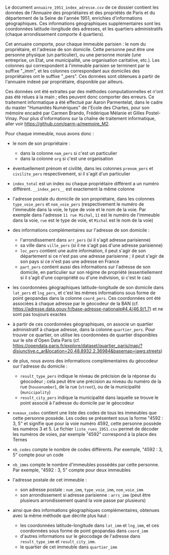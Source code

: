 Le document `annuaire_1951_index_adresse.csv` de ce dossier contient les données de l'Annuaire des propriétaires et des propriétés de Paris et du département de la Seine de l'année 1951, enrichies d'informations géographiques. Ces informations géographiques supplémentaires sont les coordonnées latitude-longitude des adresses, et les quartiers administratifs (chaque arrondissement comporte 4 quartiers).

Cet annuaire comporte, pour chaque immeuble parisien : le nom du propriétaire, et l'adresse de son domicile. Cette personne peut être une personne physique (un particulier), ou une personne morale (une entreprise, un Etat, une municipalité, une organisation caritative, etc.). Les colonnes qui correspondent à l'immeuble parisien se terminent par le suffixe "_imm", et les colonnes correspondant aux domiciles des propriétaires ont le suffixe "_pers". Ces données sont obtenues à partir de l'annuaire indexé par propriétaire, disponible par ailleurs.

Ces données ont été extraites par des méthodes computationnelles et n'ont pas été relues à la main ; elles peuvent donc comporter des erreurs. Ce traitement informatique a été effectué par Aaron Parmentelat, dans le cadre du master "Humanités Numériques" de l'Ecole des Chartes, pour son mémoire encadré par Carmen Brando, Frédérique Mélanie et Gilles Postel-Vinay. Pour plus d'informations sur la chaîne de traitement informatique, aller voir https://github.com/parm-a/memoire_M2.

Pour chaque immeuble, nous avons donc :

- le nom de son propriétaire :
    - dans la colonne `nom_pers` si c'est un particulier
    - dans la colonne `org` si c'est une organisation 
- éventuellement prénom et civilité, dans les colonnes `prenom_pers` et `civilite_pers` respectivement, si il s'agit d'un particulier
- `index_total` est un index ou chaque propriétaire différent a un numéro différent. `__index_pers__` est exactement la même colonne

- l'adresse postale du domicile de son propriétaire, dans les colonnes `type_voie_pers` et `nom_voie_pers` (respectivement le numéro de l'immeuble dans la voie, le type de voie et le nom de la voie. Par exemple dans l'adresse `11 rue Michal`, `11` est le numéro de l'immeuble dans la voie, `rue` est le type de voie, et `Michal` est le nom de la voie)
- des informations complémentaires sur l'adresse de son domicile :
    - l'arrondissement dans `arr_pers` (si il s'agit adresse parisienne)
    - sa ville dans `ville_pers` (si il ne s'agit pas d'une adresse parisienne)
    - `loc_pers` contient une autre information, il peut s'agir de son département si ce n'est pas une adresse parisienne ; il peut s'agir de son pays si ce n'est pas une adresse en France
    - `part_pers` contient aussi des informations sur l'adresse de son domicile, en particulier sur son régime de propriété (essentiellement si il s'agit d'une copropriété ou d'une indivision, si c'est le cas)
- les coordonnées géographiques latitude-longitude de son domicile dans `lat_pers` et `lng_pers`, et c'est les mêmes informations sous forme de point geopandas dans la colonne `coord_pers`. Ces coordonnées ont été associées à chaque adresse par le géocodeur de la BAN (cf. https://adresse.data.gouv.fr/base-adresse-nationale#4.4/46.9/1.7) et ne sont pas toujours exactes
- à partir de ces coordonnées géographiques, on associe un quartier administratif à chaque adresse, dans la colonne `quartier_pers`. Pour trouver ce quartier, on utilise les coordonnées de quartier disponibles sur le site d'Open Data Paris (cf. https://opendata.paris.fr/explore/dataset/quartier_paris/map/?disjunctive.c_ar&location=20,48.8932,2.36984&basemap=jawg.streets)
- de plus, nous avons des informations complémentaires du géocodeur sur l'adresse du domicile :
    - `result_type_pers` indique le niveau de précision de la réponse du géocodeur ; cela peut être une précision au niveau du numéro de la rue (`housenumber`), de la rue (`street`), ou de la municipalité (`municipality`)
    - `result_city_pers` indique la municipalité dans laquelle se trouve le point associé à l'adresse du domicile par le géocodeur

- `nveaux_codes` contient une liste des codes de tous les immeubles que cette personne possède. Les codes se présentent sous la forme "4592 : 3, 5" et signifie que pour la voie numéro 4592, cette personne possède les numéros 3 et 5. Le fichier `liste_rues_1951.csv` permet de décoder les numéros de voies, par exemple "4592" correspond à la place des Ternes
- `nb_codes` compte le nombre de codes différents. Par exemple, "4592 : 3, 5" compte pour un code
- `nb_imms` compte le nombre d'immeubles possédés par cette personne. Par exemple, "4592 : 3, 5" compte pour deux immeubles

- l'adresse postale de cet immeuble :
    - son adresse postale : `num_imm`, `type_voie_imm`, `nom_voie_imm`
    - son arrondissement si adresse parisienne : `arrs_imm` (peut être plusieurs arrondissement quand la voie passe par plusieurs)
- ainsi que des informations géographiques complémentaires, obtenues avec la même méthode que décrite plus haut :
    - les coordonnées latitude-longitude dans `lat_imm` et `lng_imm`, et ces coordonnées sous forme de point geopandas dans `coord_imm`
    - d'autres informations sur le géocodage de l'adresse dans `result_type_imm` et `result_city_imm`.
    - le quartier de cet immeuble dans `quartier_imm`



